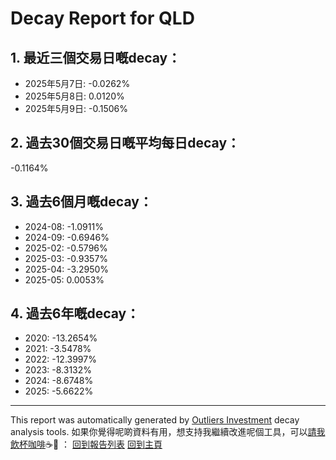 # Decay Report for QLD

## 1. 最近三個交易日嘅decay：

- 2025年5月7日: -0.0262%
- 2025年5月8日: 0.0120%
- 2025年5月9日: -0.1506%

## 2. 過去30個交易日嘅平均每日decay：
-0.1164%

## 3. 過去6個月嘅decay：

- 2024-08: -1.0911%
- 2024-09: -0.6946%
- 2025-02: -0.5796%
- 2025-03: -0.9357%
- 2025-04: -3.2950%
- 2025-05: 0.0053%

## 4. 過去6年嘅decay：

- 2020: -13.2654%
- 2021: -3.5478%
- 2022: -12.3997%
- 2023: -8.3132%
- 2024: -8.6748%
- 2025: -5.6622%
---

This report was automatically generated by [Outliers Investment](https://outliersecon.github.io/Outliers-Investment/) decay analysis tools.
如果你覺得呢啲資料有用，想支持我繼續改進呢個工具，可以[請我飲杯咖啡](https://buymeacoffee.com/outliersecon)☕🙏 ：
[回到報告列表](https://outliersecon.github.io/Outliers-Investment/reports)
[回到主頁](https://outliersecon.github.io/Outliers-Investment/)
